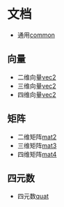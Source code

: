 # 文档

- 通用[common](./common.md)

## 向量

- 二维向量[vec2](./vec2.md)
- 三维向量[vec2](./vec3.md)
- 四维向量[vec2](./vec4.md)

## 矩阵

- 二维矩阵[mat2](./mat2.md)
- 三维矩阵[mat3](./mat3.md)
- 四维矩阵[mat4](./mat4.md)

## 四元数

- 四元数[quat](./quat.md)
